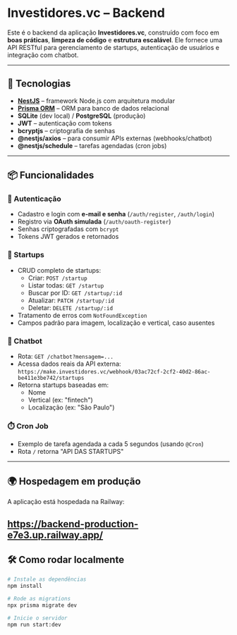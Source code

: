 # Investidores.vc – Backend

Este é o backend da aplicação **Investidores.vc**, construído com foco em **boas práticas**, **limpeza de código** e **estrutura escalável**. Ele fornece uma API RESTful para gerenciamento de startups, autenticação de usuários e integração com chatbot.

---

## 🚀 Tecnologias

- **[NestJS](https://nestjs.com/)** – framework Node.js com arquitetura modular
- **[Prisma ORM](https://www.prisma.io/)** – ORM para banco de dados relacional
- **SQLite** (dev local) / **PostgreSQL** (produção)
- **JWT** – autenticação com tokens
- **bcryptjs** – criptografia de senhas
- **@nestjs/axios** – para consumir APIs externas (webhooks/chatbot)
- **@nestjs/schedule** – tarefas agendadas (cron jobs)

---

## 📦 Funcionalidades

### 🔐 Autenticação
- Cadastro e login com **e-mail e senha** (`/auth/register`, `/auth/login`)
- Registro via **OAuth simulada** (`/auth/oauth-register`)
- Senhas criptografadas com `bcrypt`
- Tokens JWT gerados e retornados

### 🚀 Startups
- CRUD completo de startups:
  - Criar: `POST /startup`
  - Listar todas: `GET /startup`
  - Buscar por ID: `GET /startup/:id`
  - Atualizar: `PATCH /startup/:id`
  - Deletar: `DELETE /startup/:id`
- Tratamento de erros com `NotFoundException`
- Campos padrão para imagem, localização e vertical, caso ausentes

### 💬 Chatbot
- Rota: `GET /chatbot?mensagem=...`
- Acessa dados reais da API externa:  
  `https://make.investidores.vc/webhook/03ac72cf-2cf2-40d2-86ac-be411e3be742/startups`
- Retorna startups baseadas em:
  - Nome
  - Vertical (ex: "fintech")
  - Localização (ex: "São Paulo")

### ⏱️ Cron Job
- Exemplo de tarefa agendada a cada 5 segundos (usando `@Cron`)
- Rota `/` retorna "API DAS STARTUPS"

---

## 🌍 Hospedagem em produção
A aplicação está hospedada na Railway:

https://backend-production-e7e3.up.railway.app/
---

## 🛠 Como rodar localmente

```bash
# Instale as dependências
npm install

# Rode as migrations
npx prisma migrate dev

# Inicie o servidor
npm run start:dev
